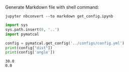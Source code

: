 Generate Markdown file with shell command:
```Shell
jupyter nbconvert --to markdown get_config.ipynb
```


```python
import sys
sys.path.insert(0, '..')
import pymatcal
```


```python
config = pymatcal.get_config('../configs/config.yml')
print(config["dist"])
print(config['angle'])
```

    30.0
    0.0



```python

```


```python

```
